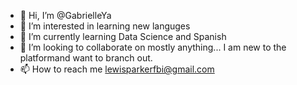 - 👋 Hi, I’m @GabrielleYa
- 👀 I’m interested in learning new languges
- 🌱 I’m currently learning Data Science and Spanish
- 💞️ I’m looking to collaborate on mostly anything... I am new to the platformand want to branch out.
- 📫 How to reach me lewisparkerfbi@gmail.com

<!---
GabrielleYa/GabrielleYa is a ✨ special ✨ repository because its `README.md` (this file) appears on your GitHub profile.
You can click the Preview link to take a look at your changes.
--->
